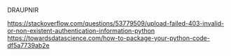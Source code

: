 DRAUPNIR


https://stackoverflow.com/questions/53779509/upload-failed-403-invalid-or-non-existent-authentication-information-python
https://towardsdatascience.com/how-to-package-your-python-code-df5a7739ab2e